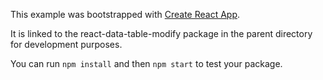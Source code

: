 This example was bootstrapped with [Create React App](https://github.com/facebook/create-react-app).

It is linked to the react-data-table-modify package in the parent directory for development purposes.

You can run `npm install` and then `npm start` to test your package.
